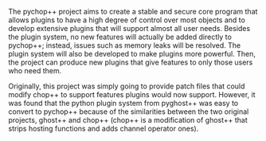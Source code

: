 The pychop++ project aims to create a stable and secure core program that allows plugins to have a high degree of control over most objects and to develop extensive plugins that will support almost all user needs. Besides the plugin system, no new features will actually be added directly to pychop++; instead, issues such as memory leaks will be resolved. The plugin system will also be developed to make plugins more powerful. Then, the project can produce new plugins that give features to only those users who need them.

Originally, this project was simply going to provide patch files that could modify chop++ to support features plugins would now support. However, it was found that the python plugin system from pyghost++ was easy to convert to pychop++ because of the similarities between the two original projects, ghost++ and chop++ (chop++ is a modification of ghost++ that strips hosting functions and adds channel operator ones).